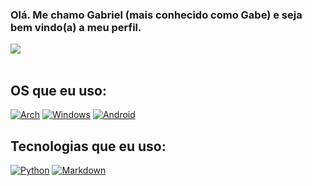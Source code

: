 ### Olá. Me chamo Gabriel (mais conhecido como Gabe) e seja bem vindo(a) a meu perfil.

<div>
<img align="center" src="https://github-readme-stats.vercel.app/api?username=gabbeee&show_icons=true&theme=transparent"/>
</div>
<br>
                          
                          
## OS que eu uso:

[![Arch](https://img.shields.io/badge/Arch_Linux-1793D1?style=for-the-badge&logo=arch-linux&logoColor=white)](https://archlinux.org/download/)
[![Windows](https://img.shields.io/badge/Windows-0078D6?style=for-the-badge&logo=windows&logoColor=white)](https://www.microsoft.com/en-us/windows?wa=wsignin1.0&r=1)
[![Android](https://img.shields.io/badge/Android-3DDC84?style=for-the-badge&logo=android&logoColor=white)](https://www.android.com/intl/pt-BR_br/android-13/)

## Tecnologias que eu uso:

[![Python](https://img.shields.io/badge/Python-3776AB?style=for-the-badge&logo=python&logoColor=white)](https://www.python.org/)
[![Markdown](https://img.shields.io/badge/Markdown-000000?style=for-the-badge&logo=markdown&logoColor=white)](https://www.markdownguide.org/)
